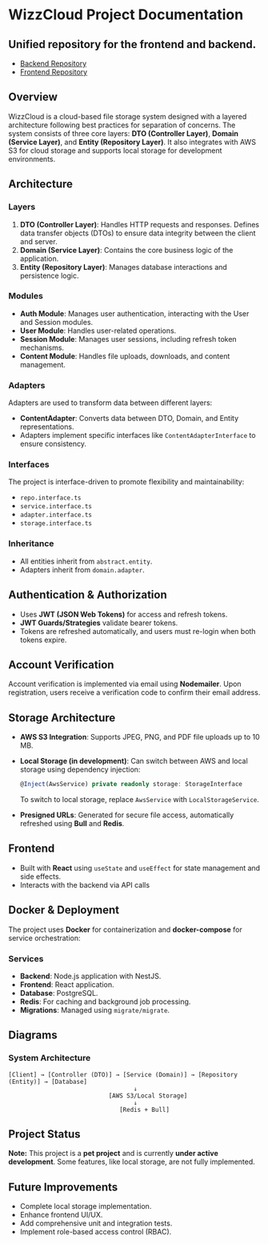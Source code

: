 # WizzCloud Project Documentation

## Unified repository for the frontend and backend.

- [Backend Repository](https://github.com/VizitiuVitalie/wizz-cloud_be)
- [Frontend Repository](https://github.com/VizitiuVitalie/wizz-cloud_fe)
  
## Overview

WizzCloud is a cloud-based file storage system designed with a layered architecture following best practices for separation of concerns. The system consists of three core layers: **DTO (Controller Layer)**, **Domain (Service Layer)**, and **Entity (Repository Layer)**. It also integrates with AWS S3 for cloud storage and supports local storage for development environments.

## Architecture

### Layers

1. **DTO (Controller Layer)**: Handles HTTP requests and responses. Defines data transfer objects (DTOs) to ensure data integrity between the client and server.
2. **Domain (Service Layer)**: Contains the core business logic of the application.
3. **Entity (Repository Layer)**: Manages database interactions and persistence logic.

### Modules

- **Auth Module**: Manages user authentication, interacting with the User and Session modules.
- **User Module**: Handles user-related operations.
- **Session Module**: Manages user sessions, including refresh token mechanisms.
- **Content Module**: Handles file uploads, downloads, and content management.

### Adapters

Adapters are used to transform data between different layers:

- **ContentAdapter**: Converts data between DTO, Domain, and Entity representations.
- Adapters implement specific interfaces like `ContentAdapterInterface` to ensure consistency.

### Interfaces

The project is interface-driven to promote flexibility and maintainability:

- `repo.interface.ts`
- `service.interface.ts`
- `adapter.interface.ts`
- `storage.interface.ts`

### Inheritance

- All entities inherit from `abstract.entity`.
- Adapters inherit from `domain.adapter`.

## Authentication & Authorization

- Uses **JWT (JSON Web Tokens)** for access and refresh tokens.
- **JWT Guards/Strategies** validate bearer tokens.
- Tokens are refreshed automatically, and users must re-login when both tokens expire.

## Account Verification

Account verification is implemented via email using **Nodemailer**. Upon registration, users receive a verification code to confirm their email address.

## Storage Architecture

- **AWS S3 Integration**: Supports JPEG, PNG, and PDF file uploads up to 10 MB.

- **Local Storage (in development)**: Can switch between AWS and local storage using dependency injection:

  ```typescript
  @Inject(AwsService) private readonly storage: StorageInterface
  ```

  To switch to local storage, replace `AwsService` with `LocalStorageService`.

- **Presigned URLs**: Generated for secure file access, automatically refreshed using **Bull** and **Redis**.

## Frontend

- Built with **React** using `useState` and `useEffect` for state management and side effects.
- Interacts with the backend via API calls

## Docker & Deployment

The project uses **Docker** for containerization and **docker-compose** for service orchestration:

### Services

- **Backend**: Node.js application with NestJS.
- **Frontend**: React application.
- **Database**: PostgreSQL.
- **Redis**: For caching and background job processing.
- **Migrations**: Managed using `migrate/migrate`.

## Diagrams

### System Architecture

```
[Client] → [Controller (DTO)] → [Service (Domain)] → [Repository (Entity)] → [Database]
                                   ↓
                            [AWS S3/Local Storage]
                                   ↓
                               [Redis + Bull]
```

## Project Status

**Note:** This project is a **pet project** and is currently **under active development**. Some features, like local storage, are not fully implemented.

## Future Improvements

- Complete local storage implementation.
- Enhance frontend UI/UX.
- Add comprehensive unit and integration tests.
- Implement role-based access control (RBAC).